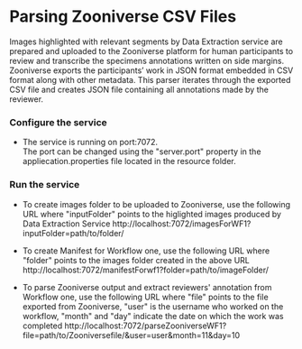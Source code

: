 # Parsing Zooniverse CSV Files

Images highlighted with relevant segments by Data Extraction service are prepared and uploaded to the Zooniverse platform for human participants to review and transcribe the specimens annotations written on side margins. Zooniverse exports the participants’ work in JSON format embedded in CSV format along with other metadata. This parser iterates through the exported CSV file and creates JSON file containing all annotations made by the reviewer.


### Configure the service

* The service is running on port:7072.\
The port can be changed using the "server.port" property in the appliecation.properties file located in the resource folder.


### Run the service

* To create images folder to be uploaded to Zooniverse, use the following URL where "inputFolder" points to the higlighted images produced by Data Extraction Service
http://localhost:7072/imagesForWF1?inputFolder=path/to/folder/

* To create Manifest for Workflow one, use the following URL where "folder" points to the images folder created in the above URL
http://localhost:7072/manifestForwf1?folder=path/to/imageFolder/

* To parse Zooniverse output and extract reviewers' annotation from Workflow one, use the following URL where "file" points to the file exported from Zooniverse, "user" is the username who worked on the workflow, "month" and "day" indicate the date on which the work was completed
http://localhost:7072/parseZooniverseWF1?file=path/to/Zooniversefile/&user=user&month=11&day=10

